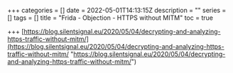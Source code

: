 +++
categories = []
date = 2022-05-01T14:13:15Z
description = ""
series = []
tags = []
title = "Frida - Objection - HTTPS without MITM"
toc = true

+++
[https://blog.silentsignal.eu/2020/05/04/decrypting-and-analyzing-https-traffic-without-mitm/](https://blog.silentsignal.eu/2020/05/04/decrypting-and-analyzing-https-traffic-without-mitm/ "https://blog.silentsignal.eu/2020/05/04/decrypting-and-analyzing-https-traffic-without-mitm/")